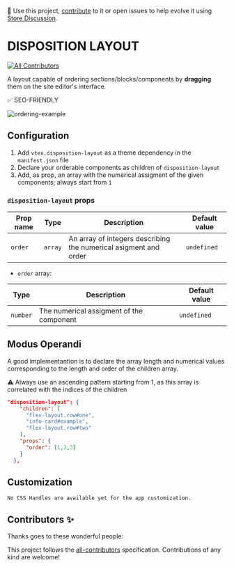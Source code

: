 📢 Use this project, [contribute](https://github.com/vtex-apps/disposition-layout) to it or open issues to help evolve it using [Store Discussion](https://github.com/vtex-apps/store-discussion).

# DISPOSITION LAYOUT

<!-- DOCS-IGNORE:start -->
<!-- ALL-CONTRIBUTORS-BADGE:START - Do not remove or modify this section -->

[![All Contributors](https://img.shields.io/badge/all_contributors-0-orange.svg?style=flat-square)](#contributors-)

<!-- ALL-CONTRIBUTORS-BADGE:END -->
<!-- DOCS-IGNORE:end -->

A layout capable of ordering sections/blocks/components by **dragging** them on the site editor's interface.

✅ SEO-FRIENDLY

![ordering-example](https://user-images.githubusercontent.com/50715158/127877940-c908b262-2fe8-459f-977b-ef6526f697a3.gif)

## Configuration

1. Add `vtex.disposition-layout` as a theme dependency in the `manifest.json` file
2. Declare your orderable components as children of `disposition-layout`
3. Add, as prop, an array with the numerical assigment of the given components; always start from `1`

### `disposition-layout` props

| Prop name | Type    | Description                                                      | Default value |
| --------- | ------- | ---------------------------------------------------------------- | ------------- |
| `order`   | `array` | An array of integers describing the numerical asigment and order | `undefined`   |

- `order` array:

| Type     | Description                              | Default value |
| -------- | ---------------------------------------- | ------------- |
| `number` | The numerical assigment of the component | `undefined`   |

## Modus Operandi

A good implementantion is to declare the array length and numerical values corresponding to the length and order of the children array.  

⚠️ Always use an ascending pattern starting from 1, as this array is correlated with the indices of the children

```json
"disposition-layout": {
    "children": [
      "flex-layout.row#one",
      "info-card#example",
      "flex-layout.row#two"
    ],
    "props": {
      "order": [1,2,3]
    }
  },
```

## Customization

`No CSS Handles are available yet for the app customization.`

<!-- DOCS-IGNORE:start -->

## Contributors ✨

Thanks goes to these wonderful people:

<!-- ALL-CONTRIBUTORS-LIST:START - Do not remove or modify this section -->
<!-- prettier-ignore-start -->
<!-- markdownlint-disable -->
<!-- markdownlint-enable -->
<!-- prettier-ignore-end -->

<!-- ALL-CONTRIBUTORS-LIST:END -->

This project follows the [all-contributors](https://github.com/all-contributors/all-contributors) specification. Contributions of any kind are welcome!

<!-- DOCS-IGNORE:end -->
